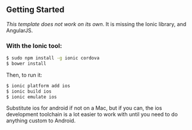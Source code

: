 ## Getting Started

*This template does not work on its own*. It is missing the Ionic library, and AngularJS.

### With the Ionic tool:

```bash
$ sudo npm install -g ionic cordova
$ bower install
```

Then, to run it:

```bash
$ ionic platform add ios
$ ionic build ios
$ ionic emulate ios
```

Substitute ios for android if not on a Mac, but if you can, the ios development toolchain is a lot easier to work with until you need to do anything custom to Android.
